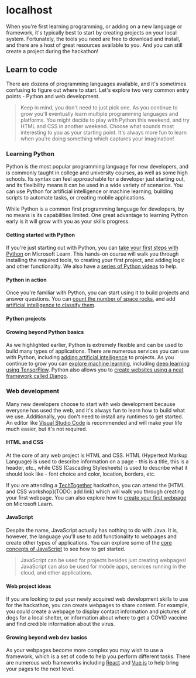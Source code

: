 # localhost

When you're first learning programming, or adding on a new language or framework, it's typically best to start by creating projects on your local system. Fortunately, the tools you need are free to download and install, and there are a host of great resources available to you. And you can still create a project during the hackathon!

## Learn to code

There are dozens of programming languages available, and it's sometimes confusing to figure out where to start. Let's explore two very common entry points - Python and web development.

> Keep in mind, you don't need to just pick one. As you continue to grow you'll eventually learn multiple programming languages and platforms. You might decide to play with Python this weekend, and try HTML and CSS in another weekend. Choose what sounds most interesting to you as your starting point. It's always more fun to learn when you're doing something which captures your imagination!

### Learning Python

Python is the most popular programming language for new developers, and is commonly taught in college and university courses, as well as some high schools. Its syntax can feel approachable for a developer just starting out, and its flexibility means it can be used in a wide variety of scenarios. You can use Python for artificial intelligence or machine learning, building scripts to automate tasks, or creating mobile applications.

While Python is a common first programming language for developers, by no means is its capabilities limited. One great advantage to learning Python early is it will grow with you as your skills progress.

#### Getting started with Python

If you're just starting out with Python, you can [take your first steps with Python](https://docs.microsoft.com/learn/paths/python-first-steps/?WT.mc_id=academic-0000-cxa) on Microsoft Learn. This hands-on course will walk you through installing the required tools, to creating your first project, and adding logic and other functionality. We also have a [series of Python videos](https://www.youtube.com/watch?v=jFCNu1-Xdsw&list=PLlrxD0HtieHhS8VzuMCfQD4uJ9yne1mE6) to help.

#### Python in action

Once you're familiar with Python, you can start using it to build projects and answer questions. You can [count the number of space rocks](https://docs.microsoft.com/learn/paths/introduction-python-space-exploration-nasa/?WT.mc_id=academic-0000-cxa), and add [artificial intelligence to classify them](https://docs.microsoft.com/learn/paths/classify-space-rocks-artificial-intelligence-nasa/?WT.mc_id=academic-0000-cxa).

#### Python projects



#### Growing beyond Python basics

As we highlighted earlier, Python is extremely flexible and can be used to build many types of applications. There are numerous services you can use with Python, including [adding artificial intelligence](https://docs.microsoft.com/learn/paths/explore-computer-vision-microsoft-azure/?WT.mc_id=academic-0000-cxa) to projects. As you continue to grow you can [explore machine learning](https://docs.microsoft.com/learn/paths/create-machine-learn-models/?WT.mc_id=academic-0000-cxa), including [deep learning using TensorFlow](https://docs.microsoft.com/learn/paths/tensorflow-fundamentals/?WT.mc_id=academic-0000-cxa). Python also allows you to [create websites using a neat framework called Django](https://docs.microsoft.com/learn/paths/django-create-data-driven-websites/?WT.mc_id=academic-0000-cxa).

### Web development

Many new developers choose to start with web development because everyone has used the web, and it's always fun to learn how to build what we use. Additionally, you don't need to install any runtimes to get started. An editor like [Visual Studio Code](https://code.visualstudio.com/?WT.mc_id=academic-0000-cxa) is recommended and will make your life much easier, but it's not required.

#### HTML and CSS

At the core of any web project is HTML and CSS. HTML (Hypertext Markup Language) is used to describe information on a page - this is a title, this is a header, etc., while CSS (Cascading Stylesheets) is used to describe what it should look like - font choice and color, location, borders, etc.

If you are attending a [TechTogether](https://techtogether.io/?WT.mc_id=academic-0000-cxa) hackathon, you can attend the [HTML and CSS workshop](TODO: add link) which will walk you through creating your first webpage. You can also explore how to [create your first webpage](https://docs.microsoft.com/learn/modules/build-simple-website/?WT.mc_id=academic-0000-cxa) on Microsoft Learn.

#### JavaScript

Despite the name, JavaScript actually has nothing to do with Java. It is, however, the language you'll use to add functionality to webpages and create other types of applications. You can explore some of the [core concepts of JavaScript](https://docs.microsoft.com/learn/paths/web-development-101/?WT.mc_id=academic-0000-cxa) to see how to get started.

> JavaScript can be used for projects besides just creating webpages! JavaScript can also be used for mobile apps, services running in the cloud, and other applications.

#### Web project ideas

If you are looking to put your newly acquired web development skills to use for the hackathon, you can create webpages to share content. For example, you could create a webpage to display contact information and pictures of dogs for a local shelter, or information about where to get a COVID vaccine and find credible information about the virus.

#### Growing beyond web dev basics

As your webpages become more complex you may wish to use a framework, which is a set of code to help you perform different tasks. There are numerous web frameworks including [React](https://docs.microsoft.com/learn/paths/react/?WT.mc_id=academic-0000-cxa) and [Vue.js](https://docs.microsoft.com/learn/paths/vue-first-steps/?WT.mc_id=academic-0000-cxa) to help bring your pages to the next level.
